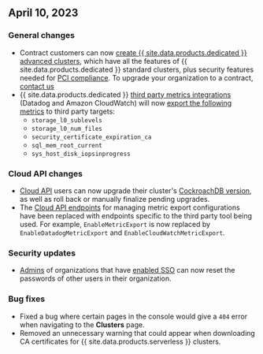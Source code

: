 ## April 10, 2023

<h3> General changes </h3>

- Contract customers can now [create {{ site.data.products.dedicated }} advanced clusters](../cockroachcloud/create-your-cluster.html#step-1-start-the-cluster-creation-process), which have all the features of {{ site.data.products.dedicated }} standard clusters, plus security features needed for [PCI compliance](../cockroachcloud/pci-dss.html). To upgrade your organization to a contract, [contact us](https://cockroachlabs.com/contact-sales)
- {{ site.data.products.dedicated }} [third party metrics integrations](../{{site.versions["stable"]}}/third-party-monitoring-tools.html) (Datadog and Amazon CloudWatch) will now [export the following metrics](../cockroachcloud/export-metrics.html) to third party targets:
  - `storage_l0_sublevels`
  - `storage_l0_num_files`
  - `security_certificate_expiration_ca`
  - `sql_mem_root_current`
  - `sys_host_disk_iopsinprogress`
  
<h3> Cloud API changes </h3>

- [Cloud API](../cockroachcloud/cloud-api.html) users can now upgrade their cluster's [CockroachDB version](index.html), as well as roll back or manually finalize pending upgrades.
- The [Cloud API endpoints](../cockroachcloud/cloud-api.html) for managing metric export configurations have been replaced with endpoints specific to the third party tool being used. For example, `EnableMetricExport` is now replaced by `EnableDatadogMetricExport` and `EnableCloudWatchMetricExport`.

<h3> Security updates </h3>

- [Admins](../cockroachcloud/console-access-management.html#console-admin) of organizations that have [enabled SSO](../cockroachcloud/cloud-org-sso.html) can now reset the passwords of other users in their organization.

<h3> Bug fixes </h3>

- Fixed a bug where certain pages in the console would give a `404` error when navigating to the **Clusters** page.
- Removed an unnecessary warning that could appear when downloading CA certificates for {{ site.data.products.serverless }} clusters.
